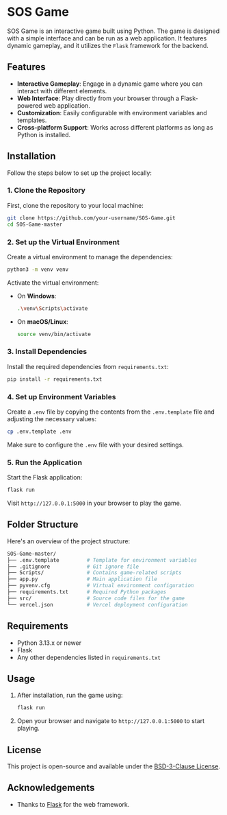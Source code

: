 
# SOS Game

SOS Game is an interactive game built using Python. The game is designed with a simple interface and can be run as a web application. It features dynamic gameplay, and it utilizes the `Flask` framework for the backend.

## Features

- **Interactive Gameplay**: Engage in a dynamic game where you can interact with different elements.
- **Web Interface**: Play directly from your browser through a Flask-powered web application.
- **Customization**: Easily configurable with environment variables and templates.
- **Cross-platform Support**: Works across different platforms as long as Python is installed.

## Installation

Follow the steps below to set up the project locally:

### 1. Clone the Repository

First, clone the repository to your local machine:

```bash
git clone https://github.com/your-username/SOS-Game.git
cd SOS-Game-master
```

### 2. Set up the Virtual Environment

Create a virtual environment to manage the dependencies:

```bash
python3 -m venv venv
```

Activate the virtual environment:

- On **Windows**:

    ```bash
    .\venv\Scripts\activate
    ```

- On **macOS/Linux**:

    ```bash
    source venv/bin/activate
    ```

### 3. Install Dependencies

Install the required dependencies from `requirements.txt`:

```bash
pip install -r requirements.txt
```

### 4. Set up Environment Variables

Create a `.env` file by copying the contents from the `.env.template` file and adjusting the necessary values:

```bash
cp .env.template .env
```

Make sure to configure the `.env` file with your desired settings.

### 5. Run the Application

Start the Flask application:

```bash
flask run
```

Visit `http://127.0.0.1:5000` in your browser to play the game.

## Folder Structure

Here's an overview of the project structure:

```bash
SOS-Game-master/
├── .env.template         # Template for environment variables
├── .gitignore            # Git ignore file
├── Scripts/              # Contains game-related scripts
├── app.py                # Main application file
├── pyvenv.cfg            # Virtual environment configuration
├── requirements.txt      # Required Python packages
├── src/                  # Source code files for the game
└── vercel.json           # Vercel deployment configuration
```

## Requirements

- Python 3.13.x or newer
- Flask
- Any other dependencies listed in `requirements.txt`

## Usage

1. After installation, run the game using:

    ```bash
    flask run
    ```

2. Open your browser and navigate to `http://127.0.0.1:5000` to start playing.

## License

This project is open-source and available under the [BSD-3-Clause License](LICENSE).

## Acknowledgements

- Thanks to [Flask](https://flask.palletsprojects.com/) for the web framework.

